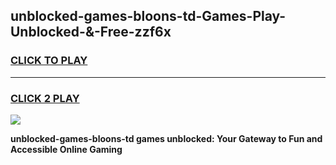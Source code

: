 
## unblocked-games-bloons-td-Games-Play-Unblocked-&-Free-zzf6x
<h3>
<a href="https://premium76.site?title=unblocked-games-bloons-td&ref=24A">CLICK TO PLAY</a></h3>
<hr>

<h3>
<a href="https://premium76.site?title=unblocked-games-bloons-td&ref=24A">CLICK 2 PLAY</a>
  
</h3>

<a href="https://premium76.site?title=unblocked-games-bloons-td&ref=24A"><img src="https://clearcache.store/games.png"></a>


**unblocked-games-bloons-td games unblocked: Your Gateway to Fun and Accessible Online Gaming**
